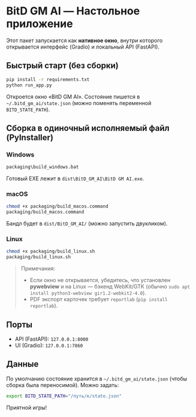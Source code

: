 
# BitD GM AI — Настольное приложение

Этот пакет запускается как **нативное окно**, внутри которого открывается интерфейс (Gradio) и локальный API (FastAPI).

## Быстрый старт (без сборки)
```bash
pip install -r requirements.txt
python run_app.py
```
Откроется окно «BitD GM AI». Состояние пишется в `~/.bitd_gm_ai/state.json` (можно поменять переменной `BITD_STATE_PATH`).

## Сборка в одиночный исполняемый файл (PyInstaller)
### Windows
```bat
packaging\build_windows.bat
```
Готовый EXE лежит в `dist\BitD_GM_AI\BitD GM AI.exe`.

### macOS
```bash
chmod +x packaging/build_macos.command
packaging/build_macos.command
```
Бандл будет в `dist/BitD_GM_AI/` (можно запустить двукликом).

### Linux
```bash
chmod +x packaging/build_linux.sh
packaging/build_linux.sh
```

> Примечания:
> - Если окно не открывается, убедитесь, что установлен **pywebview** и на Linux — бэкенд WebKit/GTK (обычно `sudo apt install python3-webview gir1.2-webkit2-4.0`).
> - PDF экспорт карточек требует `reportlab` (`pip install reportlab`).

## Порты
- API (FastAPI): `127.0.0.1:8000`
- UI (Gradio): `127.0.0.1:7860`

## Данные
По умолчанию состояние хранится в `~/.bitd_gm_ai/state.json` (чтобы сборка была переносимой). Можно задать:
```bash
export BITD_STATE_PATH="/путь/к/state.json"
```

Приятной игры!
